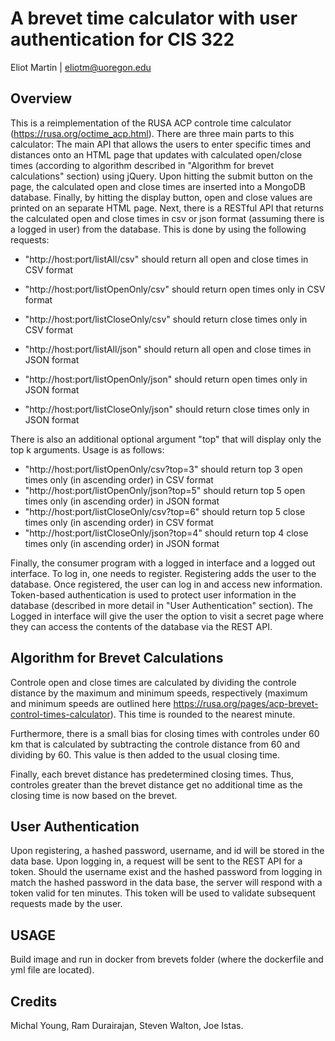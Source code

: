 # A brevet time calculator with user authentication for CIS 322 #

Eliot Martin | eliotm@uoregon.edu

## Overview

This is a reimplementation of the RUSA ACP controle time calculator (https://rusa.org/octime_acp.html). There are three main parts to this calculator: The main API that allows the users to enter specific times and distances onto an HTML page that updates with calculated open/close times (according to algorithm described in "Algorithm for brevet calculations" section) using jQuery. Upon hitting the submit button on the page, the calculated open and close times are inserted into a MongoDB database. Finally, by hitting the display button, open and close values are printed on an separate HTML page. Next, there is a RESTful API that returns the calculated open and close times in csv or json format (assuming there is a logged in user) from the database. This is done by using the following requests:

- "http://host:port/listAll/csv" should return all open and close times in CSV format

- "http://host:port/listOpenOnly/csv" should return open times only in CSV format

- "http://host:port/listCloseOnly/csv" should return close times only in CSV format

- "http://host:port/listAll/json" should return all open and close times in JSON format

- "http://host:port/listOpenOnly/json" should return open times only in JSON format

- "http://host:port/listCloseOnly/json" should return close times only in JSON format

There is also an additional optional argument "top" that will display only the top k arguments. Usage is as follows:

- "http://host:port/listOpenOnly/csv?top=3" should return top 3 open times only (in ascending order) in CSV format
- "http://host:port/listOpenOnly/json?top=5" should return top 5 open times only (in ascending order) in JSON format
- "http://host:port/listCloseOnly/csv?top=6" should return top 5 close times only (in ascending order) in CSV format
- "http://host:port/listCloseOnly/json?top=4" should return top 4 close times only (in ascending order) in JSON format

Finally, the consumer program with a logged in interface and a logged out interface. To log in, one needs to register. Registering adds the user to the database. Once registered, the user can log in and access new information. Token-based authentication is used to protect user information in the database (described in more detail in "User Authentication" section). The Logged in interface will give the user the option to visit a secret page where they can access the contents of the database via the REST API.


## Algorithm for Brevet Calculations

Controle open and close times are calculated by dividing the controle distance by the maximum and minimum speeds, respectively (maximum and minimum speeds are outlined here https://rusa.org/pages/acp-brevet-control-times-calculator). This time is rounded to the nearest minute.

Furthermore, there is a small bias for closing times with controles under 60 km that is calculated by subtracting the controle distance from 60 and dividing by 60. This value is then added to the usual closing time.

Finally, each brevet distance has predetermined closing times. Thus, controles greater than the brevet distance get no additional time as the closing time is now based on the brevet.

## User Authentication

Upon registering, a hashed password, username, and id will be stored in the data base. Upon logging in, a request will be sent to the REST API for a token. Should the username exist and the hashed password from logging in match the hashed password in the data base, the server will respond with a token valid for ten minutes. This token will be used to validate subsequent requests made by the user. 

## USAGE
Build image and run in docker from brevets folder (where the dockerfile and yml file are located). 


## Credits

Michal Young, Ram Durairajan, Steven Walton, Joe Istas.
